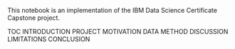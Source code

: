 This notebook is an implementation of the IBM Data Science Certificate Capstone project.

TOC
INTRODUCTION
PROJECT MOTIVATION
DATA
METHOD
DISCUSSION
LIMITATIONS
CONCLUSION
